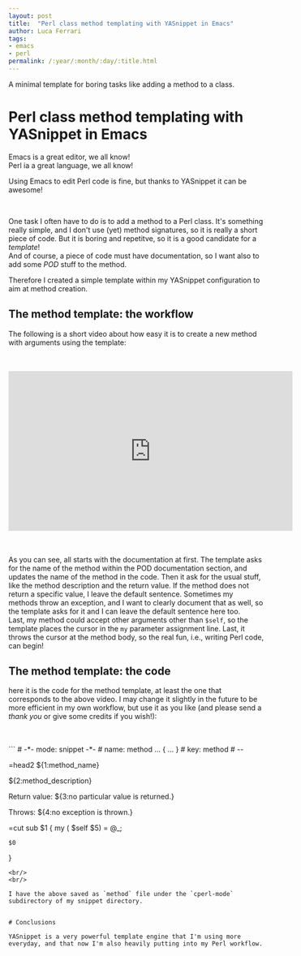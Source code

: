 ```yaml
---
layout: post
title:  "Perl class method templating with YASnippet in Emacs"
author: Luca Ferrari
tags:
- emacs
- perl
permalink: /:year/:month/:day/:title.html
---
```

A minimal template for boring tasks like adding a method to a class.

# Perl class method templating with YASnippet in Emacs

Emacs is a great editor, we all know!
<br/>
Perl ia a great language, we all know!
<br/>

Using Emacs to edit Perl code is fine, but thanks to YASnippet it can be awesome!

<br/>

One task I often have to do is to add a method to a Perl class. It's something really simple, and I don't use (yet) method signatures, so it is really a short piece of code. But it is boring and repetitve, so it is a good candidate for a *template*!
<br/>
And of course, a piece of code must have documentation, so I want also to add some *POD* stuff to the method.

Therefore I created a simple template within my YASnippet configuration to aim at method creation.

## The method template: the workflow

The following is a short video about how easy it is to create a new method with arguments using the template:

<br/>
<br/>
<center>
<iframe width="560" height="315" src="https://www.youtube.com/embed/k7fRDUpyIoE?si=LYGxapayoeMu7Rsn" title="YouTube video player" frameborder="0" allow="accelerometer; autoplay; clipboard-write; encrypted-media; gyroscope; picture-in-picture; web-share" allowfullscreen></iframe>
</center>
<br/>
<br/>

As you can see, all starts with the documentation at first. The template asks for the name of the method within the POD documentation section, and updates the name of the method in the code. Then it ask for the usual stuff, like the method description and the return value. If the method does not return a specific value, I leave the default sentence. Sometimes my methods throw an exception, and I want to clearly document that as well, so the template asks for it and I can leave the default sentence here too.
<br/>
Last, my method could accept other arguments other than `$self`, so the template places the cursor in the `my` parameter assignment line. Last, it throws the cursor at the method body, so the real fun, i.e., writing Perl code, can begin!


## The method template: the code

here it is the code for the method template, at least the one that corresponds to the above video. I may change it slightly in the future to be more efficient in my own workflow, but use it as you like (and please send a *thank you* or give some credits if you wish!):

<br/>
<br/>
```
# -*- mode: snippet -*-
# name: method ... { ... }
# key: method
# --


=head2 ${1:method_name}

${2:method_description}

Return value: ${3:no particular value is returned.}

Throws: ${4:no exception is thrown.}

=cut
sub $1 {
    my ( $self $5) = @_;

    $0
}

```
<br/>
<br/>

I have the above saved as `method` file under the `cperl-mode` subdirectory of my snippet directory.


# Conclusions

YASnippet is a very powerful template engine that I'm using more everyday, and that now I'm also heavily putting into my Perl workflow.
